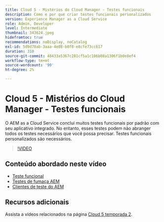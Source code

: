 ```yaml
---
title: Cloud 5 - Mistérios do Cloud Manager - Testes funcionais
description: Como e por que criar testes funcionais personalizados
version: Experience Manager as a Cloud Service
role: Admin, Developer
level: Intermediate
thumbnail: 343624.jpeg
hidefromtoc: true
recommendations: noDisplay, noCatalog
exl-id: 5d9d70ab-3aaa-4e88-b0f8-e8cfe73cc617
duration: 310
source-git-commit: 48433a5367c281cf5a1c106b08a1306f1b0e8ef4
workflow-type: tm+mt
source-wordcount: '90'
ht-degree: 2%

---
```


# Cloud 5 - Mistérios do Cloud Manager - Testes funcionais

O AEM as a Cloud Service conclui muitos testes funcionais por padrão com seu aplicativo integrado. No entanto, esses testes podem não abranger todos os testes necessários que você possa precisar. Testes funcionais personalizados são necessários.

>[!VIDEO](https://video.tv.adobe.com/v/343624?quality=12&learn=on)

## Conteúdo abordado neste vídeo

+ [Teste funcional](https://experienceleague.adobe.com/docs/experience-manager-cloud-service/content/implementing/using-cloud-manager/test-results/functional-testing.html?lang=pt-BR)
+ [Testes de fumaça AEM](https://github.com/adobe/aem-test-samples/)
+ [Clientes de teste do AEM](https://github.com/adobe/aem-testing-clients/)

## Recursos adicionais

Assista a vídeos relacionados na página [Cloud 5 temporada 2](../cloud5-season-2.md).
